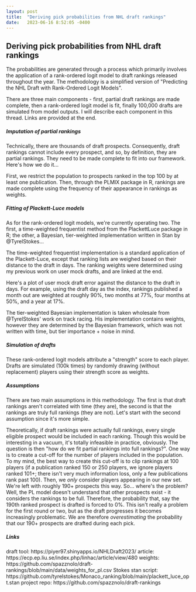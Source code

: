 ```yaml
---
layout: post
title:  "Deriving pick probabilities from NHL draft rankings"
date:   2023-06-16 8:52:05 -0400
---
```

<h2>Deriving pick probabilities from NHL draft rankings</h2>
<p>
The probabilities are generated through a process which primarily involves the application of a rank-ordered logit model to draft rankings released throughout the year. The methodology is a simplified version of "Predicting the NHL Draft with Rank-Ordered Logit Models".
</p>
<p>
There are three main components - first, partial draft rankings are made complete, then a rank-ordered logit model is fit, finally 100,000 drafts are simulated from model outputs. I will describe each component in this thread. Links are provided at the end.
</p>
<p>
<h5>Imputation of partial rankings</h5>
Technically, there are thousands of draft prospects. Consequently, draft rankings cannot include every prospect, and so, by definition, they are partial rankings. They need to be made complete to fit into our framework. Here's how we do it...
</p>
<p>
First, we restrict the population to prospects ranked in the top 100 by at least one publication. Then, through the PLMIX package in R, rankings are made complete using the frequency of their appearance in rankings as weights.
</p>
<p>
<h5>Fitting of Plackett-Luce models</h5>
As for the rank-ordered logit models, we're currently operating two. The first, a time-weighted frequentist method from the PlackettLuce package in R; the other, a Bayesian, tier-weighted implementation written in Stan by @TyrelStokes...
</p>
<p>
The time-weighted frequentist implementation is a standard application of the Plackett-Luce, except that ranking lists are weighed based on their distance to the draft in days. The ranking weights were determined using my previous work on user mock drafts, and are linked at the end.
</p>
<p>
Here's a plot of user mock draft error against the distance to the draft in days. For example, using the draft day as the index, rankings published a month out are weighted at roughly 90%, two months at 77%, four months at 50%, and a year at 17%.
</p>
<p>
The tier-weighted Bayesian implementation is taken wholesale from @TyrelStokes' work on track racing. His implementation contains weights, however they are determined by the Bayesian framework, which was not written with time, but tier importance + noise in mind.
</p>
<p>
<h5>Simulation of drafts</h5>
These rank-ordered logit models attribute a "strength" score to each player. Drafts are simulated (100k times) by randomly drawing (without replacement) players using their strength score as weights.
</p>
<p>
<h5>Assumptions</h5>
There are two main assumptions in this methodology. The first is that draft rankings aren't correlated with time (they are), the second is that the rankings are truly full rankings (they are not). Let's start with the second assumption since it's more simple.
</p>
<p>
Theoretically, if draft rankings were actually full rankings, every single eligible prospect would be included in each ranking. Though this would be interesting in a vacuum, it's totally infeasible in practice, obviously. The question is then "how do we fit partial rankings into full rankings?". One way is to create a cut-off for the number of players included in the population. To my mind, the best way to create this cut-off is to clip rankings at 100 players (if a publication ranked 150 or 250 players, we ignore players ranked 101+; there isn't very much information loss, only a few publications rank past 100). Then, we <em>only</em> consider players appearing in our new set. We're left with roughly 190+ prospects this way. So... where's the problem? Well, the PL model doesn't understand that other prospects exist - it considers the rankings to be full. Therefore, the probability that, say the 190th ranked prospect is drafted is forced to 0%. This isn't really a problem for the first round or two, but as the draft progresses it becomes increasingly problematic. We are therefore <em>overestimating</em> the probability that our 190+ prospects are drafted during each pick. 
</p>
<p>
<h5>Links</h5>
draft tool: https://piyer97.shinyapps.io/NHLDraft2023/
article: https://ecp.ep.liu.se/index.php/linhac/article/view/480
weights: https://github.com/spazznolo/draft-rankings/blob/main/data/weights_for_pl.csv
Stokes stan script: https://github.com/tyrelstokes/Monaco_ranking/blob/main/plackett_luce_opt.stan
project repo: https://github.com/spazznolo/draft-rankings
</p>